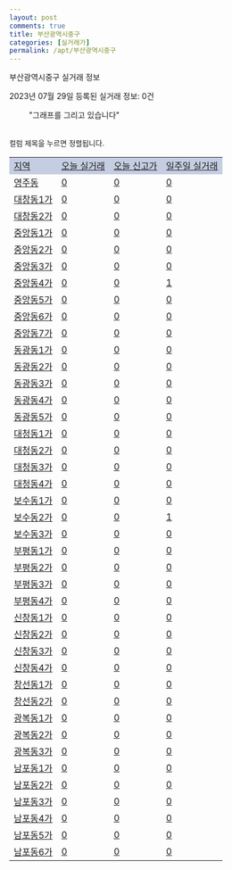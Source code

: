 ```yaml
---
layout: post
comments: true
title: 부산광역시중구
categories: [실거래가]
permalink: /apt/부산광역시중구
---
```


부산광역시중구 실거래 정보

2023년 07월 29일 등록된 실거래 정보: 0건

<!--<script async src="https://pagead2.googlesyndication.com/pagead/js/adsbygoogle.js?client=ca-pub-3485438051770037"
 crossorigin="anonymous"></script>-->

<script type="text/javascript">
  google.charts.load('current', {'packages':['corechart']});
  google.charts.setOnLoadCallback(drawChart);

  function drawChart() {
    var data = google.visualization.arrayToDataTable([['거래일', '매매', '전월세', '전매'], ['21-01', 2, 2, 0], ['21-02', 0, 1, 0], ['21-03', 0, 1, 0], ['21-04', 0, 1, 0], ['21-05', 3, 0, 0], ['21-06', 1, 1, 0], ['21-07', 6, 5, 0], ['21-08', 20, 14, 0], ['21-09', 16, 25, 0], ['21-10', 27, 10, 0], ['21-11', 20, 15, 0], ['21-12', 23, 9, 0], ['22-01', 11, 12, 0], ['22-02', 14, 6, 0], ['22-03', 19, 11, 0], ['22-04', 15, 11, 0], ['22-05', 21, 12, 0], ['22-06', 20, 11, 0], ['22-07', 9, 10, 0], ['22-08', 18, 15, 0], ['22-09', 9, 9, 0], ['22-10', 6, 15, 0], ['22-11', 10, 12, 0], ['22-12', 7, 14, 0], ['23-01', 10, 13, 0], ['23-02', 11, 18, 0], ['23-03', 12, 12, 0], ['23-04', 12, 11, 0], ['23-05', 8, 13, 0], ['23-06', 13, 13, 0], ['23-07', 0, 8, 0]]);

    var options = {
      title: '최근 1년간 유형별 거래량 추이',
      legend: { position: 'bottom' }
    };

    setTimeout(function() {
        var chart = new google.visualization.LineChart(document.getElementById('columnchart_material'));
        chart.draw(data, (options));
        document.getElementById('loading').style.display = 'none';
        var dayLabel = (new Date()).getDay();
        if (dayLabel < 2) {
            sorttable.innerSortFunction.apply(document.getElementById('week'), []);
            sorttable.innerSortFunction.apply(document.getElementById('week'), []);        
        }
        else {
            sorttable.innerSortFunction.apply(document.getElementById('today'), []);
            sorttable.innerSortFunction.apply(document.getElementById('today'), []);
        }
    }, 200);

  }
</script>

<div id="loading" style="z-index:20; display: block; margin-left: 35px">"그래프를 그리고 있습니다"</div>
<div id="columnchart_material" style="width: 95%; margin-left: -35px; display: block"></div>
<!--<div style="width: 95%; margin-left: -35px; display: block">
      <script async src="https://pagead2.googlesyndication.com/pagead/js/adsbygoogle.js?client=ca-pub-3485438051770037"
          crossorigin="anonymous"></script>
      <ins class="adsbygoogle"
          style="display:block"
          data-ad-format="fluid"
          data-ad-layout-key="-fb+5w+4e-db+86"
          data-ad-client="ca-pub-3485438051770037"
          data-ad-slot="1827090281"></ins>
      <script>
          (adsbygoogle = window.adsbygoogle || []).push({});
      </script>
</div>-->
<br>

<font size='small' style='font-size: small;'>컬럼 제목을 누르면 정렬됩니다.</font>
<table class="sortable">
  <tr style='background-color: rgba(114, 132, 186,0.4);'>
    <td id="region"><a href="#">지역</a></td>
    <td id="today"><a href="#">오늘 실거래</a></td>
    <td id="today_new"><a href="#">오늘 신고가</a></td>
    <td id="week"><a href="#">일주일 실거래</a></td>
  </tr>

  
  <tr class="item">
    <td><a href="부산광역시중구영주동">영주동</a></td>
    <td><a href="부산광역시중구영주동">0</a></td>
    <td><a href="부산광역시중구영주동">0</a></td>
    <td><a href="부산광역시중구영주동">0</a></td>
  </tr>
    

  <tr class="item">
    <td><a href="부산광역시중구대창동1가">대창동1가</a></td>
    <td><a href="부산광역시중구대창동1가">0</a></td>
    <td><a href="부산광역시중구대창동1가">0</a></td>
    <td><a href="부산광역시중구대창동1가">0</a></td>
  </tr>
    

  <tr class="item">
    <td><a href="부산광역시중구대창동2가">대창동2가</a></td>
    <td><a href="부산광역시중구대창동2가">0</a></td>
    <td><a href="부산광역시중구대창동2가">0</a></td>
    <td><a href="부산광역시중구대창동2가">0</a></td>
  </tr>
    

  <tr class="item">
    <td><a href="부산광역시중구중앙동1가">중앙동1가</a></td>
    <td><a href="부산광역시중구중앙동1가">0</a></td>
    <td><a href="부산광역시중구중앙동1가">0</a></td>
    <td><a href="부산광역시중구중앙동1가">0</a></td>
  </tr>
    

  <tr class="item">
    <td><a href="부산광역시중구중앙동2가">중앙동2가</a></td>
    <td><a href="부산광역시중구중앙동2가">0</a></td>
    <td><a href="부산광역시중구중앙동2가">0</a></td>
    <td><a href="부산광역시중구중앙동2가">0</a></td>
  </tr>
    

  <tr class="item">
    <td><a href="부산광역시중구중앙동3가">중앙동3가</a></td>
    <td><a href="부산광역시중구중앙동3가">0</a></td>
    <td><a href="부산광역시중구중앙동3가">0</a></td>
    <td><a href="부산광역시중구중앙동3가">0</a></td>
  </tr>
    

  <tr class="item">
    <td><a href="부산광역시중구중앙동4가">중앙동4가</a></td>
    <td><a href="부산광역시중구중앙동4가">0</a></td>
    <td><a href="부산광역시중구중앙동4가">0</a></td>
    <td><a href="부산광역시중구중앙동4가">1</a></td>
  </tr>
    

  <tr class="item">
    <td><a href="부산광역시중구중앙동5가">중앙동5가</a></td>
    <td><a href="부산광역시중구중앙동5가">0</a></td>
    <td><a href="부산광역시중구중앙동5가">0</a></td>
    <td><a href="부산광역시중구중앙동5가">0</a></td>
  </tr>
    

  <tr class="item">
    <td><a href="부산광역시중구중앙동6가">중앙동6가</a></td>
    <td><a href="부산광역시중구중앙동6가">0</a></td>
    <td><a href="부산광역시중구중앙동6가">0</a></td>
    <td><a href="부산광역시중구중앙동6가">0</a></td>
  </tr>
    

  <tr class="item">
    <td><a href="부산광역시중구중앙동7가">중앙동7가</a></td>
    <td><a href="부산광역시중구중앙동7가">0</a></td>
    <td><a href="부산광역시중구중앙동7가">0</a></td>
    <td><a href="부산광역시중구중앙동7가">0</a></td>
  </tr>
    

  <tr class="item">
    <td><a href="부산광역시중구동광동1가">동광동1가</a></td>
    <td><a href="부산광역시중구동광동1가">0</a></td>
    <td><a href="부산광역시중구동광동1가">0</a></td>
    <td><a href="부산광역시중구동광동1가">0</a></td>
  </tr>
    

  <tr class="item">
    <td><a href="부산광역시중구동광동2가">동광동2가</a></td>
    <td><a href="부산광역시중구동광동2가">0</a></td>
    <td><a href="부산광역시중구동광동2가">0</a></td>
    <td><a href="부산광역시중구동광동2가">0</a></td>
  </tr>
    

  <tr class="item">
    <td><a href="부산광역시중구동광동3가">동광동3가</a></td>
    <td><a href="부산광역시중구동광동3가">0</a></td>
    <td><a href="부산광역시중구동광동3가">0</a></td>
    <td><a href="부산광역시중구동광동3가">0</a></td>
  </tr>
    

  <tr class="item">
    <td><a href="부산광역시중구동광동4가">동광동4가</a></td>
    <td><a href="부산광역시중구동광동4가">0</a></td>
    <td><a href="부산광역시중구동광동4가">0</a></td>
    <td><a href="부산광역시중구동광동4가">0</a></td>
  </tr>
    

  <tr class="item">
    <td><a href="부산광역시중구동광동5가">동광동5가</a></td>
    <td><a href="부산광역시중구동광동5가">0</a></td>
    <td><a href="부산광역시중구동광동5가">0</a></td>
    <td><a href="부산광역시중구동광동5가">0</a></td>
  </tr>
    

  <tr class="item">
    <td><a href="부산광역시중구대청동1가">대청동1가</a></td>
    <td><a href="부산광역시중구대청동1가">0</a></td>
    <td><a href="부산광역시중구대청동1가">0</a></td>
    <td><a href="부산광역시중구대청동1가">0</a></td>
  </tr>
    

  <tr class="item">
    <td><a href="부산광역시중구대청동2가">대청동2가</a></td>
    <td><a href="부산광역시중구대청동2가">0</a></td>
    <td><a href="부산광역시중구대청동2가">0</a></td>
    <td><a href="부산광역시중구대청동2가">0</a></td>
  </tr>
    

  <tr class="item">
    <td><a href="부산광역시중구대청동3가">대청동3가</a></td>
    <td><a href="부산광역시중구대청동3가">0</a></td>
    <td><a href="부산광역시중구대청동3가">0</a></td>
    <td><a href="부산광역시중구대청동3가">0</a></td>
  </tr>
    

  <tr class="item">
    <td><a href="부산광역시중구대청동4가">대청동4가</a></td>
    <td><a href="부산광역시중구대청동4가">0</a></td>
    <td><a href="부산광역시중구대청동4가">0</a></td>
    <td><a href="부산광역시중구대청동4가">0</a></td>
  </tr>
    

  <tr class="item">
    <td><a href="부산광역시중구보수동1가">보수동1가</a></td>
    <td><a href="부산광역시중구보수동1가">0</a></td>
    <td><a href="부산광역시중구보수동1가">0</a></td>
    <td><a href="부산광역시중구보수동1가">0</a></td>
  </tr>
    

  <tr class="item">
    <td><a href="부산광역시중구보수동2가">보수동2가</a></td>
    <td><a href="부산광역시중구보수동2가">0</a></td>
    <td><a href="부산광역시중구보수동2가">0</a></td>
    <td><a href="부산광역시중구보수동2가">1</a></td>
  </tr>
    

  <tr class="item">
    <td><a href="부산광역시중구보수동3가">보수동3가</a></td>
    <td><a href="부산광역시중구보수동3가">0</a></td>
    <td><a href="부산광역시중구보수동3가">0</a></td>
    <td><a href="부산광역시중구보수동3가">0</a></td>
  </tr>
    

  <tr class="item">
    <td><a href="부산광역시중구부평동1가">부평동1가</a></td>
    <td><a href="부산광역시중구부평동1가">0</a></td>
    <td><a href="부산광역시중구부평동1가">0</a></td>
    <td><a href="부산광역시중구부평동1가">0</a></td>
  </tr>
    

  <tr class="item">
    <td><a href="부산광역시중구부평동2가">부평동2가</a></td>
    <td><a href="부산광역시중구부평동2가">0</a></td>
    <td><a href="부산광역시중구부평동2가">0</a></td>
    <td><a href="부산광역시중구부평동2가">0</a></td>
  </tr>
    

  <tr class="item">
    <td><a href="부산광역시중구부평동3가">부평동3가</a></td>
    <td><a href="부산광역시중구부평동3가">0</a></td>
    <td><a href="부산광역시중구부평동3가">0</a></td>
    <td><a href="부산광역시중구부평동3가">0</a></td>
  </tr>
    

  <tr class="item">
    <td><a href="부산광역시중구부평동4가">부평동4가</a></td>
    <td><a href="부산광역시중구부평동4가">0</a></td>
    <td><a href="부산광역시중구부평동4가">0</a></td>
    <td><a href="부산광역시중구부평동4가">0</a></td>
  </tr>
    

  <tr class="item">
    <td><a href="부산광역시중구신창동1가">신창동1가</a></td>
    <td><a href="부산광역시중구신창동1가">0</a></td>
    <td><a href="부산광역시중구신창동1가">0</a></td>
    <td><a href="부산광역시중구신창동1가">0</a></td>
  </tr>
    

  <tr class="item">
    <td><a href="부산광역시중구신창동2가">신창동2가</a></td>
    <td><a href="부산광역시중구신창동2가">0</a></td>
    <td><a href="부산광역시중구신창동2가">0</a></td>
    <td><a href="부산광역시중구신창동2가">0</a></td>
  </tr>
    

  <tr class="item">
    <td><a href="부산광역시중구신창동3가">신창동3가</a></td>
    <td><a href="부산광역시중구신창동3가">0</a></td>
    <td><a href="부산광역시중구신창동3가">0</a></td>
    <td><a href="부산광역시중구신창동3가">0</a></td>
  </tr>
    

  <tr class="item">
    <td><a href="부산광역시중구신창동4가">신창동4가</a></td>
    <td><a href="부산광역시중구신창동4가">0</a></td>
    <td><a href="부산광역시중구신창동4가">0</a></td>
    <td><a href="부산광역시중구신창동4가">0</a></td>
  </tr>
    

  <tr class="item">
    <td><a href="부산광역시중구창선동1가">창선동1가</a></td>
    <td><a href="부산광역시중구창선동1가">0</a></td>
    <td><a href="부산광역시중구창선동1가">0</a></td>
    <td><a href="부산광역시중구창선동1가">0</a></td>
  </tr>
    

  <tr class="item">
    <td><a href="부산광역시중구창선동2가">창선동2가</a></td>
    <td><a href="부산광역시중구창선동2가">0</a></td>
    <td><a href="부산광역시중구창선동2가">0</a></td>
    <td><a href="부산광역시중구창선동2가">0</a></td>
  </tr>
    

  <tr class="item">
    <td><a href="부산광역시중구광복동1가">광복동1가</a></td>
    <td><a href="부산광역시중구광복동1가">0</a></td>
    <td><a href="부산광역시중구광복동1가">0</a></td>
    <td><a href="부산광역시중구광복동1가">0</a></td>
  </tr>
    

  <tr class="item">
    <td><a href="부산광역시중구광복동2가">광복동2가</a></td>
    <td><a href="부산광역시중구광복동2가">0</a></td>
    <td><a href="부산광역시중구광복동2가">0</a></td>
    <td><a href="부산광역시중구광복동2가">0</a></td>
  </tr>
    

  <tr class="item">
    <td><a href="부산광역시중구광복동3가">광복동3가</a></td>
    <td><a href="부산광역시중구광복동3가">0</a></td>
    <td><a href="부산광역시중구광복동3가">0</a></td>
    <td><a href="부산광역시중구광복동3가">0</a></td>
  </tr>
    

  <tr class="item">
    <td><a href="부산광역시중구남포동1가">남포동1가</a></td>
    <td><a href="부산광역시중구남포동1가">0</a></td>
    <td><a href="부산광역시중구남포동1가">0</a></td>
    <td><a href="부산광역시중구남포동1가">0</a></td>
  </tr>
    

  <tr class="item">
    <td><a href="부산광역시중구남포동2가">남포동2가</a></td>
    <td><a href="부산광역시중구남포동2가">0</a></td>
    <td><a href="부산광역시중구남포동2가">0</a></td>
    <td><a href="부산광역시중구남포동2가">0</a></td>
  </tr>
    

  <tr class="item">
    <td><a href="부산광역시중구남포동3가">남포동3가</a></td>
    <td><a href="부산광역시중구남포동3가">0</a></td>
    <td><a href="부산광역시중구남포동3가">0</a></td>
    <td><a href="부산광역시중구남포동3가">0</a></td>
  </tr>
    

  <tr class="item">
    <td><a href="부산광역시중구남포동4가">남포동4가</a></td>
    <td><a href="부산광역시중구남포동4가">0</a></td>
    <td><a href="부산광역시중구남포동4가">0</a></td>
    <td><a href="부산광역시중구남포동4가">0</a></td>
  </tr>
    

  <tr class="item">
    <td><a href="부산광역시중구남포동5가">남포동5가</a></td>
    <td><a href="부산광역시중구남포동5가">0</a></td>
    <td><a href="부산광역시중구남포동5가">0</a></td>
    <td><a href="부산광역시중구남포동5가">0</a></td>
  </tr>
    

  <tr class="item">
    <td><a href="부산광역시중구남포동6가">남포동6가</a></td>
    <td><a href="부산광역시중구남포동6가">0</a></td>
    <td><a href="부산광역시중구남포동6가">0</a></td>
    <td><a href="부산광역시중구남포동6가">0</a></td>
  </tr>
    


</table>


    
